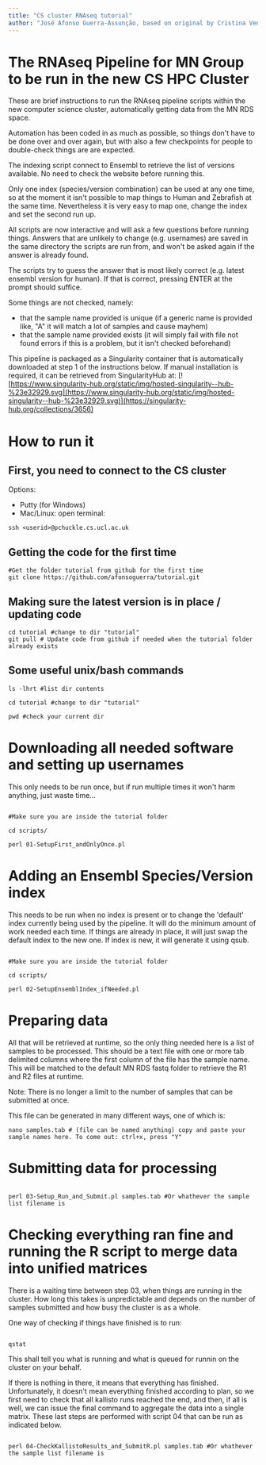 ```yaml
---
title: "CS cluster RNAseq tutorial"
author: "José Afonso Guerra-Assunção, based on original by Cristina Venturini"
---
```


# The RNAseq Pipeline for MN Group to be run in the new CS HPC Cluster

These are brief instructions to run the RNAseq pipeline scripts within the new computer science cluster, automatically getting data from the MN RDS space.

Automation has been coded in as much as possible, so things don't have to be done over and over again, but with also a few checkpoints for people to double-check things are are expected. 

The indexing script connect to Ensembl to retrieve the list of versions available. No need to check the website before running this. 

Only one index (species/version combination) can be used at any one time, so at the moment it isn't possible to map things to Human and Zebrafish at the same time. Nevertheless it is very easy to map one, change the index and set the second run up. 

All scripts are now interactive and will ask a few questions before running things. Answers that are unlikely to change (e.g. usernames) are saved in the same directory the scripts are run from, and won't be asked again if the answer is already found. 

The scripts try to guess the answer that is most likely correct (e.g. latest ensembl version for human). If that is correct, pressing ENTER at the prompt should suffice. 

Some things are not checked, namely:
- that the sample name provided is unique (if a generic name is provided like, "A" it will match a lot of samples and cause mayhem)
- that the sample name provided exists (it will simply fail with file not found errors if this is a problem, but it isn't checked beforehand)

This pipeline is packaged as a Singularity container that is automatically downloaded at step 1 of the instructions below. If manual installation is required, it can be retrieved from SingularityHub at:
[![https://www.singularity-hub.org/static/img/hosted-singularity--hub-%23e32929.svg](https://www.singularity-hub.org/static/img/hosted-singularity--hub-%23e32929.svg)](https://singularity-hub.org/collections/3656)


# How to run it


## First, you need to connect to the CS cluster

Options:
- Putty (for Windows)
- Mac/Linux: open terminal:
```{bash,eval = FALSE}
ssh <userid>@pchuckle.cs.ucl.ac.uk
```


## Getting the code for the first time

```{bash,eval = FALSE}
#Get the folder tutorial from github for the first time
git clone https://github.com/afonsoguerra/tutorial.git

```

## Making sure the latest version is in place / updating code

```{bash,eval = FALSE}
cd tutorial #change to dir "tutorial"
git pull # Update code from github if needed when the tutorial folder already exists
```


## Some useful unix/bash commands
```{bash,eval = FALSE}
ls -lhrt #list dir contents

cd tutorial #change to dir "tutorial"

pwd #check your current dir
```


# Downloading all needed software and setting up usernames 

This only needs to be run once, but if run multiple times it won't harm anything, just waste time...

```{bash,eval = FALSE}

#Make sure you are inside the tutorial folder

cd scripts/

perl 01-SetupFirst_andOnlyOnce.pl

```


# Adding an Ensembl Species/Version index 

This needs to be run when no index is present or to change the 'default' index currently being used by the pipeline. It will do the minimum amount of work needed each time. If things are already in place, it will just swap the default index to the new one. If index is new, it will generate it using qsub. 

```{bash,eval = FALSE}

#Make sure you are inside the tutorial folder

cd scripts/

perl 02-SetupEnsemblIndex_ifNeeded.pl

```




# Preparing data

All that will be retrieved at runtime, so the only thing needed here is a list of samples to be processed. This should be a text file with one or more tab delimited columns where the first column of the file has the sample name. This will be matched to the default MN RDS fastq folder to retrieve the R1 and R2 files at runtime. 

Note: There is no longer a limit to the number of samples that can be submitted at once.

This file can be generated in many different ways, one of which is:

```{bash,eval = FALSE}
nano samples.tab # (file can be named anything) copy and paste your sample names here. To come out: ctrl+x, press "Y"
```



# Submitting data for processing

```{bash,eval = FALSE}

perl 03-Setup_Run_and_Submit.pl samples.tab #Or whathever the sample list filename is

```


# Checking everything ran fine and running the R script to merge data into unified matrices

There is a waiting time between step 03, when things are running in the cluster. How long this takes is unpredictable and depends on the number of samples submitted and how busy the cluster is as a whole.

One way of checking if things have finished is to run:

```{bash,eval = FALSE}

qstat

```

This shall tell you what is running and what is queued for runnin on the cluster on your behalf. 

If there is nothing in there, it means that everything has finished. Unfortunately, it doesn't mean everything finished according to plan, so we first need to check that all kallisto runs reached the end, and then, if all is well, we can issue the final command to aggregate the data into a single matrix. These last steps are performed with script 04 that can be run as indicated below. 


```{bash,eval = FALSE}

perl 04-CheckKallistoResults_and_SubmitR.pl samples.tab #Or whathever the sample list filename is


```



<!-- 
Get temp cmp and tpm matrix
First time you run this: 
```{bash,eval = FALSE}
/share/apps/R-3.5.1/bin/R
```

```{r,eval = FALSE}
#copy and paste this and follow instruction for personal library
if (!requireNamespace("BiocManager", quietly = TRUE))
    install.packages("BiocManager")
#then copy and paste this:
BiocManager::install("tximport", version = "3.8") #tximport
BiocManager::install("biomaRt", version = "3.8")  #biomart
install.packages("reshape","dplyr")

#to exit type: q() 

```

```{bash,eval = FALSE}
cd results/
/share/apps/R-3.5.1/bin/R CMD BATCH ../scripts/processing_rnaseq_step2.r
```

 -->
